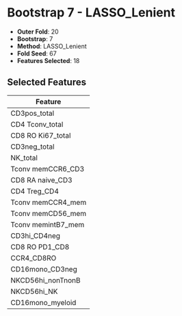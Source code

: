 # Bootstrap 7 - LASSO_Lenient

- **Outer Fold**: 20
- **Bootstrap**: 7
- **Method**: LASSO_Lenient
- **Fold Seed**: 67
- **Features Selected**: 18

## Selected Features

| Feature |
|---------|
| CD3pos_total |
| CD4 Tconv_total |
| CD8 RO Ki67_total |
| CD3neg_total |
| NK_total |
| Tconv memCCR6_CD3 |
| CD8 RA naive_CD3 |
| CD4 Treg_CD4 |
| Tconv memCCR4_mem |
| Tconv memCD56_mem |
| Tconv memintB7_mem |
| CD3hi_CD4neg |
| CD8 RO PD1_CD8 |
| CCR4_CD8RO |
| CD16mono_CD3neg |
| NKCD56hi_nonTnonB |
| NKCD56hi_NK |
| CD16mono_myeloid |
